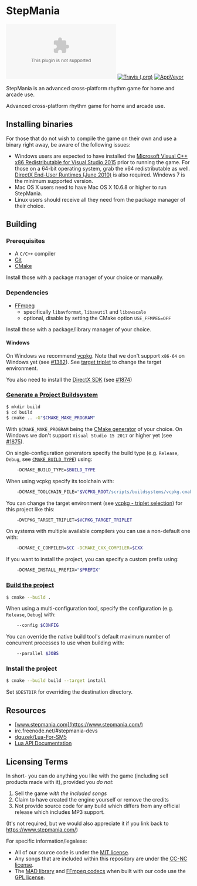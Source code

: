 # StepMania

[![Website](https://img.shields.io/website/https/www.stepmania.com?down_color=lightgrey&down_message=offline&up_color=blue&up_message=online)](https://www.stepmania.com)
[![Travis (.org)](https://img.shields.io/travis/stepmania/stepmania?label=Travis%20CI&logo=travis)](https://travis-ci.org/stepmania/stepmania)
[![AppVeyor](https://img.shields.io/appveyor/ci/Nickito12/stepmania?label=AppVeyor&logo=appveyor)](https://ci.appveyor.com/project/Nickito12/stepmania)

StepMania is an advanced cross-platform rhythm game for home and arcade use.

Advanced cross-platform rhythm game for home and arcade use.

## Installing binaries

For those that do not wish to compile the game on their own and use a binary right away, be aware of the following issues:

* Windows users are expected to have installed the [Microsoft Visual C++ x86 Redistributable for Visual Studio 2015](https://www.microsoft.com/en-us/download/details.aspx?id=48145) prior to running the game. For those on a 64-bit operating system, grab the x64 redistributable as well. [DirectX End-User Runtimes (June 2010)](https://www.microsoft.com/en-us/download/details.aspx?id=8109) is also required. Windows 7 is the minimum supported version.
* Mac OS X users need to have Mac OS X 10.6.8 or higher to run StepMania.
* Linux users should receive all they need from the package manager of their choice.

## Building

### Prerequisites
* A `C/C++` compiler
* [Git](https://git-scm.com/)
* [CMake](https://cmake.org/)

Install those with a package manager of your choice or manually.

### Dependencies
* [FFmpeg](https://ffmpeg.org/)
  * specifically `libavformat`, `libavutil` and `libswscale`
  * optional, disable by setting the CMake option `USE_FFMPEG=OFF`

Install those with a package/library manager of your choice.

#### Windows

On Windows we recommend [vcpkg](https://github.com/Microsoft/vcpkg). Note that we don't support `x86-64` on Windows yet (see [#1382](https://github.com/stepmania/stepmania/issues/1382)). See [target triplet](https://github.com/microsoft/vcpkg/blob/master/docs/users/triplets.md) to change the target environment.

You also need to install the [DirectX SDK](https://www.microsoft.com/en-us/download/details.aspx?id=6812) (see [#1874](https://github.com/stepmania/stepmania/issues/1874))

### [Generate a Project Buildsystem](https://cmake.org/cmake/help/latest/manual/cmake.1.html#generate-a-project-buildsystem)
```bash
$ mkdir build
$ cd build
$ cmake .. -G"$CMAKE_MAKE_PROGRAM"
```

With `$CMAKE_MAKE_PROGRAM` being the [CMake generator](https://cmake.org/cmake/help/latest/manual/cmake-generators.7.html) of your choice. On Windows we don't support `Visual Studio 15 2017` or higher yet (see [#1875](https://github.com/stepmania/stepmania/issues/1875)).

On single-configuration generators specify the build type (e.g. `Release`, `Debug`, see [`CMAKE_BUILD_TYPE`](https://cmake.org/cmake/help/latest/variable/CMAKE_BUILD_TYPE.html)) using:
```bash
    -DCMAKE_BUILD_TYPE=$BUILD_TYPE
```

When using vcpkg specify its toolchain with:
```bash
    -DCMAKE_TOOLCHAIN_FILE="$VCPKG_ROOT/scripts/buildsystems/vcpkg.cmake"
```

You can change the target environment (see [vcpkg - triplet selection](https://github.com/microsoft/vcpkg/blob/master/docs/users/integration.md#with-cmake)) for this project like this:
```bash
    -DVCPKG_TARGET_TRIPLET=$VCPKG_TARGET_TRIPLET
```

On systems with multiple available compilers you can use a non-default one with:
```bash
    -DCMAKE_C_COMPILER=$CC -DCMAKE_CXX_COMPILER=$CXX
```

If you want to install the project, you can specify a custom prefix using:
```bash
    -DCMAKE_INSTALL_PREFIX="$PREFIX"
```

### [Build the project](https://cmake.org/cmake/help/latest/manual/cmake.1.html#build-a-project)
```bash
$ cmake --build .
```

When using a multi-configuration tool, specify the configuration (e.g. `Release`, `Debug`) with:
```bash
    --config $CONFIG
```

You can override the native build tool's default maximum number of concurrent processes to use when building with:
```bash
    --parallel $JOBS
```

### Install the project
```bash
$ cmake --build build --target install
```

Set `$DESTDIR` for overriding the destination directory.

## Resources

* [www.stepmania.com](https://www.stepmania.com/)
* irc.freenode.net/#stepmania-devs
* [dguzek/Lua-For-SM5](https://dguzek.github.io/Lua-For-SM5/)
* [Lua API Documentation](Docs/Luadoc)

## Licensing Terms

In short- you can do anything you like with the game (including sell products made with it), provided you *do not*:

1. Sell the game *with the included songs*
2. Claim to have created the engine yourself or remove the credits
3. Not provide source code for any build which differs from any official release which includes MP3 support.

(It's not required, but we would also appreciate it if you link back to https://www.stepmania.com/)

For specific information/legalese:

* All of our source code is under the [MIT license](https://opensource.org/licenses/MIT).
* Any songs that are included within this repository are under the [<abbr title="Creative Commons Non-Commercial">CC-NC</abbr> license](https://creativecommons.org/).
* The [MAD library](https://www.underbit.com/products/mad/) and [FFmpeg codecs](https://www.ffmpeg.org/) when built with our code use the [GPL license](https://www.gnu.org).
